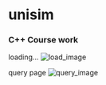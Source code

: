 # unisim
### C++ Course work
loading...
![load_image](https://github.com/kynehc/unisim/blob/master/unisim_load.PNG?raw=true)

query page
![query_image](https://github.com/kynehc/unisim/blob/master/unisim_query.PNG?raw=true)
